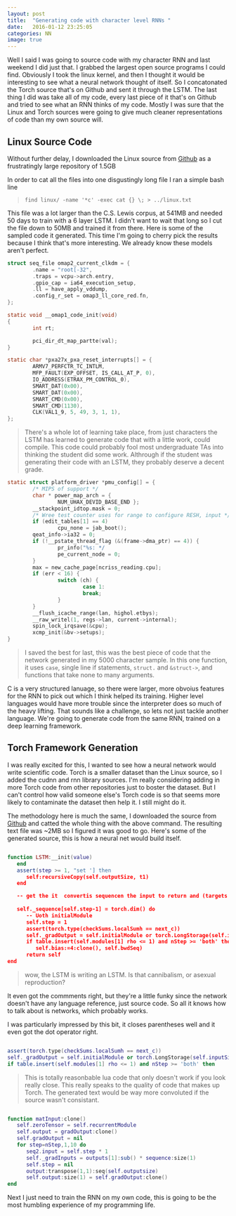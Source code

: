 ```yaml
---
layout: post
title:  "Generating code with character level RNNs "
date:   2016-01-12 23:25:05
categories: NN
image: true
---
```




<!--To start off this **Blog** I thought I would give a history of where Ive been on my short ourney so for, starting with my first encounter with a neural net. A year or so ago I came across an npm package called Synaptic which gives some functions for defining the behavior of artificial neurons.-->

Well I said I was going to source code with my character RNN and last weekend I did just that. I grabbed the largest open source programs I could find. 
Obviously I took the linux kernel, and then I thought it would be interesting to see what a neural network thought of itself. So I concatonated the Torch source 
that's on Github and sent it through the LSTM. The last thing I did was take all of my code, every last piece of it that's on Github and tried to see what an RNN 
thinks of my code. Mostly I was sure that the Linux and Torch sources were going to give much cleaner representations of code than my own source will. 

## Linux Source Code

Without further delay, I downloaded the Linux source from [Github](https://github.com/torvalds/linux) as a frustratingly large repository of 1.5GB

In order to cat all the files into one disgustingly long file I ran a simple bash line 


> `find linux/ -name '*c' -exec cat {} \; > ../linux.txt`


This file was a lot larger than the C.S. Lewis corpus, at 541MB and needed 50 days to train with a 6 layer LSTM. I didn't want to wait that long so I cut the file down to 50MB and trained it from there. Here is some of the sampled code it generated. 
This time I'm going to cherry pick the results because I think that's more interesting. We already know these models aren't perfect. 


```c
struct seq_file omap2_current_clkdm = {
        .name = "root[-32",
        .traps = vcpu->arch.entry,
        .gpio_cap = ia64_execution_setup,
        .ll = have_apply_vddump,
        .config_r_set = omap3_ll_core_red.fn,
};

static void __omap1_code_init(void)
{
        int rt;

        pci_dir_dt_map_partte(val);
}

static char *pxa27x_pxa_reset_interrupts[] = {
        ARMV7_PERFCTR_TC_INTLM,
        MFP_FAULT(EXP_OFFSET, IS_CALL_AT_P, 0),
        IO_ADDRESS(ETRAX_PM_CONTROL_0),
        SMART_DAT(0x00),
        SMART_DAT(0x00),
        SMART_CMD(0x00),
        SMART_CMD(1130),
        CLK(VAL1_9, 5, 49, 3, 1, 1),
};

```

> There's a whole lot of learning take place, from just characters the LSTM has learned to generate code that with a little work, could compile. 
> This code could probably fool most undergraduate TAs into thinking the student did some work. Althrough if the student was generating their code with an LSTM, 
> they probably deserve a decent grade. 


```c
static struct platform_driver *pmu_config[] = {
        /* MIPS of support */
        char * power_map_arch = {
                NUM_UHAX_DEVID_BASE_END };
        __stackpoint_idtop.mask = 0;
        /* Wree test counter uses for range to configure RESH, input */
        if (edit_tables[1] == 4)
                cpu_none = jab_boot();
        qeat_info->ia32 = 0;
        if (!__pstate_thread_flag (&(frame->dma_ptr) == 4)) {
                pr_info("%s: */
                pe_current_node = 0;
        }
        max = new_cache_page[ncriss_reading.cpu];
        if (err < 16) {
                switch (ch) {
                        case 1:
                        break;
                }
        }
        __flush_icache_range(lan, highol.etbys);
        __raw_writel(1, regs->lan, current->internal);
        spin_lock_irqsave(&cpu);
        xcmp_init(&bv->setups);
}

```

> I saved the best for last, this was the best piece of code that the network generated in my 5000 character sample. In this one function, it uses `case`, 
single line if statements, `struct.` and `&struct->`, and functions that take none to many arguments. 

C is a very structured lanuage, so there were larger, more obvoius features for the RNN to pick out which I think helped its training. 
Higher level languages would have more trouble since the interpreter does so much of the heavy lifting. That sounds like a challenge, so lets not just tackle another language. 
We're going to generate code from the same RNN, trained on a deep learning framework.

## Torch Framework Generation


I was really excited for this, I wanted to see how a neural network would write scientific code. Torch is a smaller dataset than the Linux source, so I added the cudnn and rnn library sources.
I'm really considering adding in more Torch code from other repositories just to boster the dataset. But I can't control how valid someone else's Torch code is so that seems more likely to contaminate the dataset then help it. I still might do it. 

The methodology here is much the same, I downloaded the source from [Github](https://github.com/torch/torch7) and catted the whole thing with the above command.
The resulting text file was ~2MB so I figured it was good to go. Here's some of the generated source, this is how a neural net would build itself. 

```lua 

function LSTM:__init(value)
   end
   assert(step >= 1, "set '] then
      self:recursiveCopy(self.outputSize, t1)
   end

   -- get the it  convertis sequencen the input to return and (targets through forward for layers
   
   self._sequence[self.step-1] = torch.dim() do
      -- Uoth initialModule
      self.step = 1
      assert(torch.type(checkSums.localSumh == next_c)) 
      self._gradOutput = self.initialModule or torch.LongStorage(self.inputSize, output:size(2))
      if table.insert(self.modules[1] rho <= 1) and nStep >= 'both' then
         self.bias:=4:clone(), self.bwdSeq)
      return self
end

```

> wow, the LSTM is writing an LSTM. Is that cannibalism, or asexual reproduction?


It even got the commments right, but they're a little funky since the network doesn't have any language reference, just source code. 
So all it knows how to talk about is networks, which probably works. 


I was particularly impressed by this bit, it closes parentheses well and it even got the dot operator right. 

```lua

assert(torch.type(checkSums.localSumh == next_c)) 
self._gradOutput = self.initialModule or torch.LongStorage(self.inputSize, output:size(2))
if table.insert(self.modules[1] rho <= 1) and nStep >= 'both' then

```

> This is totally reasonbable lua code that only doesn't work if you look really close. This really speaks to the quality of code that makes up Torch.
> The generated text would be way more convoluted if the source wasn't consistant. 

```lua

function matInput:clone()
   self.zeroTensor = self.recurrentModule
   self.output = gradOutput:clone()
   self.gradOutput = nil
   for step=nStep,1,10 do
      seq2.input = self.step * 1
      self._gradInputs = outputs[1]:sub() * sequence:size(1) 
      self.step = nil
      output:transpose(1,1):seq(self.outputsize)
      self.output:size(1) = self.gradOutput:clone()
end

```



Next I just need to train the RNN on my own code, this is going to be the most humbling experience of my programming life. 


